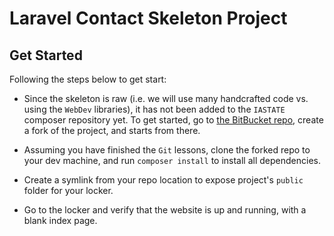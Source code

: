 # Laravel Contact Skeleton Project

## Get Started

Following the steps below to get start:

* Since the skeleton is raw (i.e. we will use many handcrafted code vs. using the `WebDev` libraries), it has not been added to the `IASTATE` composer repository yet. To get started, go to [the BitBucket repo](https://git.its.iastate.edu/projects/WEBDEV-TRAINING/repos/zuo-laravel-training-skeleton/browse), create a fork of the project, and starts from there. 

* Assuming you have finished the `Git` lessons, clone the forked repo to your dev machine, and run `composer install` to install all dependencies. 

* Create a symlink from your repo location to expose project's `public` folder for your locker.

* Go to the locker and verify that the website is up and running, with a blank index page.
